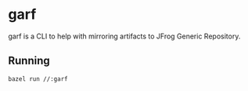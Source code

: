 # garf

garf is a CLI to help with mirroring artifacts to JFrog Generic Repository.

## Running

```sh
bazel run //:garf
```
